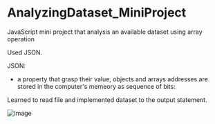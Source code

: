 # AnalyzingDataset_MiniProject
JavaScript mini project that analysis an available dataset using array operation

Used JSON.

JSON:
- a property that grasp their value, objects and arrays addresses are stored in the computer's memeory as sequence of bits:

Learned to read file and implemented dataset to the output statement.

![image](https://user-images.githubusercontent.com/92288227/221255411-19bee210-cb48-430c-8f11-01d9cedfe8fe.png)
